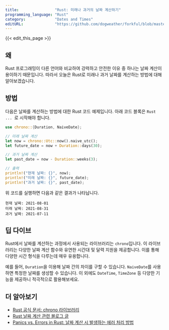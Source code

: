 ```yaml
---
title:                "Rust: 미래나 과거의 날짜 계산하기"
programming_language: "Rust"
category:             "Dates and Times"
editURL:              "https://github.com/dogweather/forkful/blob/master/content/ko/rust/calculating-a-date-in-the-future-or-past.md"
---
```


{{< edit_this_page >}}

## 왜

Rust 프로그래밍이 다른 언어와 비교하여 강력하고 안전한 이유 중 하나는 날짜 계산이 용이하기 때문입니다. 따라서 오늘은 Rust로 미래나 과거 날짜를 계산하는 방법에 대해 알아보겠습니다.

## 방법

다음은 날짜를 계산하는 방법에 대한 Rust 코드 예제입니다. 아래 코드 블록은 ```Rust ... ```로 시작해야 합니다.

```Rust
use chrono::{Duration, NaiveDate};

// 미래 날짜 계산
let now = chrono::Utc::now().naive_utc();
let future_date = now + Duration::days(30);

// 과거 날짜 계산
let past_date = now - Duration::weeks(3);

// 출력
println!("현재 날짜: {}", now);
println!("미래 날짜: {}", future_date);
println!("과거 날짜: {}", past_date);
```

위 코드를 실행하면 다음과 같은 결과가 나타납니다.

```
현재 날짜: 2021-08-01
미래 날짜: 2021-08-31
과거 날짜: 2021-07-11
```

## 딥 다이브

Rust에서 날짜를 계산하는 과정에서 사용되는 라이브러리는 `chrono`입니다. 이 라이브러리는 다양한 날짜 계산 함수와 유연한 시간대 및 달력 지원을 제공합니다. 이를 통해 다양한 시간 형식을 다루는데 매우 유용합니다.

예를 들어, `Duration`을 이용해 날짜 간의 차이를 구할 수 있습니다. `NaiveDate`를 사용하면 특정한 날짜를 생성할 수 있습니다. 이 외에도 `DateTime`, `TimeZone` 등 다양한 기능을 제공하니 적극적으로 활용해보세요.

## 더 알아보기

- [Rust 공식 문서: chrono 라이브러리](https://doc.rust-lang.org/chrono/)
- [Rust 날짜 계산 관련 블로그 글](https://erickt.github.io/blog/2019/04/04/dates-in-rust/)
- [Panics vs. Errors in Rust: 날짜 계산 시 발생하는 에러 처리 방법](https://www.viget.com/articles/panics-vs-errors-in-rust/)